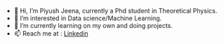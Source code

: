 - 👋 Hi, I’m Piyush Jeena, currently a Phd student in Theoretical Physics.
- 👀 I’m interested in Data science/Machine Learning.
- 🌱 I’m currently learning on my own and doing projects.
- 📫 Reach me at : [Linkedin](https://www.linkedin.com/in/piyush-jeena-19664123a/)

<!---
pjeena/pjeena is a ✨ special ✨ repository because its `README.md` (this file) appears on your GitHub profile.
You can click the Preview link to take a look at your changes.
--->
